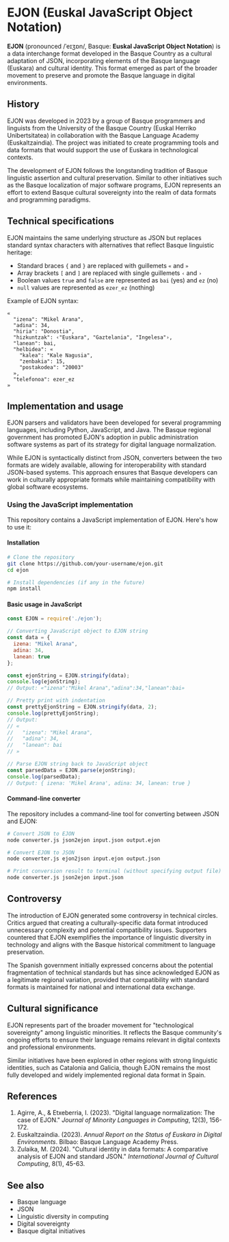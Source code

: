 # EJON (Euskal JavaScript Object Notation)

**EJON** (pronounced /ˈeɪʒɒn/, Basque: **Euskal JavaScript Object Notation**) is a data interchange format developed in the Basque Country as a cultural adaptation of JSON, incorporating elements of the Basque language (Euskara) and cultural identity. This format emerged as part of the broader movement to preserve and promote the Basque language in digital environments.

## History

EJON was developed in 2023 by a group of Basque programmers and linguists from the University of the Basque Country (Euskal Herriko Unibertsitatea) in collaboration with the Basque Language Academy (Euskaltzaindia). The project was initiated to create programming tools and data formats that would support the use of Euskara in technological contexts.

The development of EJON follows the longstanding tradition of Basque linguistic assertion and cultural preservation. Similar to other initiatives such as the Basque localization of major software programs, EJON represents an effort to extend Basque cultural sovereignty into the realm of data formats and programming paradigms.

## Technical specifications

EJON maintains the same underlying structure as JSON but replaces standard syntax characters with alternatives that reflect Basque linguistic heritage:

- Standard braces `{` and `}` are replaced with guillemets `«` and `»`
- Array brackets `[` and `]` are replaced with single guillemets `‹` and `›`
- Boolean values `true` and `false` are represented as `bai` (yes) and `ez` (no)
- `null` values are represented as `ezer_ez` (nothing)

Example of EJON syntax:

```
«
  "izena": "Mikel Arana",
  "adina": 34,
  "hiria": "Donostia",
  "hizkuntzak": ‹"Euskara", "Gaztelania", "Ingelesa"›,
  "lanean": bai,
  "helbidea": «
    "kalea": "Kale Nagusia",
    "zenbakia": 15,
    "postakodea": "20003"
  »,
  "telefonoa": ezer_ez
»
```

## Implementation and usage

EJON parsers and validators have been developed for several programming languages, including Python, JavaScript, and Java. The Basque regional government has promoted EJON's adoption in public administration software systems as part of its strategy for digital language normalization.

While EJON is syntactically distinct from JSON, converters between the two formats are widely available, allowing for interoperability with standard JSON-based systems. This approach ensures that Basque developers can work in culturally appropriate formats while maintaining compatibility with global software ecosystems.

### Using the JavaScript implementation

This repository contains a JavaScript implementation of EJON. Here's how to use it:

#### Installation

```bash
# Clone the repository
git clone https://github.com/your-username/ejon.git
cd ejon

# Install dependencies (if any in the future)
npm install
```

#### Basic usage in JavaScript

```javascript
const EJON = require('./ejon');

// Converting JavaScript object to EJON string
const data = {
  izena: "Mikel Arana",
  adina: 34,
  lanean: true
};

const ejonString = EJON.stringify(data);
console.log(ejonString);
// Output: «"izena":"Mikel Arana","adina":34,"lanean":bai»

// Pretty print with indentation
const prettyEjonString = EJON.stringify(data, 2);
console.log(prettyEjonString);
// Output:
// «
//   "izena": "Mikel Arana",
//   "adina": 34,
//   "lanean": bai
// »

// Parse EJON string back to JavaScript object
const parsedData = EJON.parse(ejonString);
console.log(parsedData);
// Output: { izena: 'Mikel Arana', adina: 34, lanean: true }
```

#### Command-line converter

The repository includes a command-line tool for converting between JSON and EJON:

```bash
# Convert JSON to EJON
node converter.js json2ejon input.json output.ejon

# Convert EJON to JSON
node converter.js ejon2json input.ejon output.json

# Print conversion result to terminal (without specifying output file)
node converter.js json2ejon input.json
```

## Controversy

The introduction of EJON generated some controversy in technical circles. Critics argued that creating a culturally-specific data format introduced unnecessary complexity and potential compatibility issues. Supporters countered that EJON exemplifies the importance of linguistic diversity in technology and aligns with the Basque historical commitment to language preservation.

The Spanish government initially expressed concerns about the potential fragmentation of technical standards but has since acknowledged EJON as a legitimate regional variation, provided that compatibility with standard formats is maintained for national and international data exchange.

## Cultural significance

EJON represents part of the broader movement for "technological sovereignty" among linguistic minorities. It reflects the Basque community's ongoing efforts to ensure their language remains relevant in digital contexts and professional environments.

Similar initiatives have been explored in other regions with strong linguistic identities, such as Catalonia and Galicia, though EJON remains the most fully developed and widely implemented regional data format in Spain.

## References

1. Agirre, A., & Etxeberria, I. (2023). "Digital language normalization: The case of EJON." *Journal of Minority Languages in Computing*, 12(3), 156-172.
2. Euskaltzaindia. (2023). *Annual Report on the Status of Euskara in Digital Environments*. Bilbao: Basque Language Academy Press.
3. Zulaika, M. (2024). "Cultural identity in data formats: A comparative analysis of EJON and standard JSON." *International Journal of Cultural Computing*, 8(1), 45-63.

## See also

- Basque language
- JSON
- Linguistic diversity in computing
- Digital sovereignty
- Basque digital initiatives